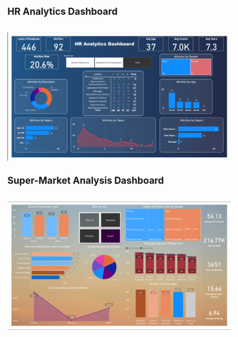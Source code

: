 <h2> HR Analytics Dashboard </h2>
<br>

<img src="HR_Analytics_dashboard/dashboard.png" alt="hr analytics" title="Optional title">



<h2> Super-Market Analysis Dashboard </h2>
<br>

<img src="SuperMarket-analysis/dashboard.png" alt="hr analytics" title="Optional title">

